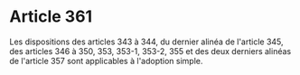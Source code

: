 # Article 361

Les dispositions des articles 343 à 344, du dernier alinéa de l'article 345, des articles 346 à 350, 353, 353-1, 353-2, 355 et des deux derniers alinéas de l'article 357 sont applicables à l'adoption simple.
